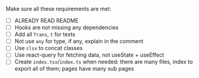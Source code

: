 Make sure all these requirements are met:

- [ ] ALREADY READ README
- [ ] Hooks are not missing any dependencies
- [ ] Add all `Trans`, `t` for texts
- [ ] Not use `any` for type, if any, explain in the comment
- [ ] Use `clsx` to concat classes
- [ ] Use react-query for fetching data, not useState + useEffect
- [ ] Create `index.tsx`/`index.ts` when needed: there are many files, index to export all of them; pages have many sub pages
